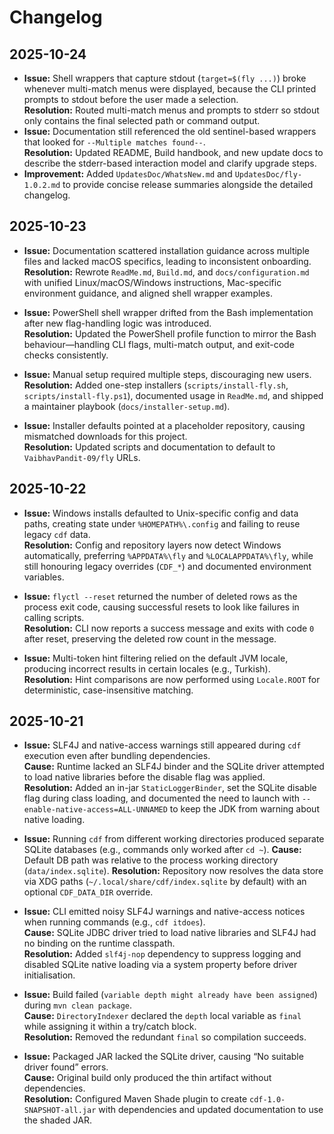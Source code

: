 # Changelog

## 2025-10-24

- **Issue:** Shell wrappers that capture stdout (`target=$(fly ...)`) broke whenever multi-match menus were displayed, because the CLI printed prompts to stdout before the user made a selection.  
  **Resolution:** Routed multi-match menus and prompts to stderr so stdout only contains the final selected path or command output.
- **Issue:** Documentation still referenced the old sentinel-based wrappers that looked for `--Multiple matches found--`.  
  **Resolution:** Updated README, Build handbook, and new update docs to describe the stderr-based interaction model and clarify upgrade steps.
- **Improvement:** Added `UpdatesDoc/WhatsNew.md` and `UpdatesDoc/fly-1.0.2.md` to provide concise release summaries alongside the detailed changelog.

## 2025-10-23

- **Issue:** Documentation scattered installation guidance across multiple files and lacked macOS specifics, leading to inconsistent onboarding.  
  **Resolution:** Rewrote `ReadMe.md`, `Build.md`, and `docs/configuration.md` with unified Linux/macOS/Windows instructions, Mac-specific environment guidance, and aligned shell wrapper examples.

- **Issue:** PowerShell shell wrapper drifted from the Bash implementation after new flag-handling logic was introduced.  
  **Resolution:** Updated the PowerShell profile function to mirror the Bash behaviour—handling CLI flags, multi-match output, and exit-code checks consistently.

- **Issue:** Manual setup required multiple steps, discouraging new users.  
  **Resolution:** Added one-step installers (`scripts/install-fly.sh`, `scripts/install-fly.ps1`), documented usage in `ReadMe.md`, and shipped a maintainer playbook (`docs/installer-setup.md`).

- **Issue:** Installer defaults pointed at a placeholder repository, causing mismatched downloads for this project.  
  **Resolution:** Updated scripts and documentation to default to `VaibhavPandit-09/fly` URLs.

## 2025-10-22

- **Issue:** Windows installs defaulted to Unix-specific config and data paths, creating state under `%HOMEPATH%\.config` and failing to reuse legacy `cdf` data.  
  **Resolution:** Config and repository layers now detect Windows automatically, preferring `%APPDATA%\fly` and `%LOCALAPPDATA%\fly`, while still honouring legacy overrides (`CDF_*`) and documented environment variables.

- **Issue:** `flyctl --reset` returned the number of deleted rows as the process exit code, causing successful resets to look like failures in calling scripts.  
  **Resolution:** CLI now reports a success message and exits with code `0` after reset, preserving the deleted row count in the message.

- **Issue:** Multi-token hint filtering relied on the default JVM locale, producing incorrect results in certain locales (e.g., Turkish).  
  **Resolution:** Hint comparisons are now performed using `Locale.ROOT` for deterministic, case-insensitive matching.

## 2025-10-21

- **Issue:** SLF4J and native-access warnings still appeared during `cdf` execution even after bundling dependencies.  
  **Cause:** Runtime lacked an SLF4J binder and the SQLite driver attempted to load native libraries before the disable flag was applied.  
  **Resolution:** Added an in-jar `StaticLoggerBinder`, set the SQLite disable flag during class loading, and documented the need to launch with `--enable-native-access=ALL-UNNAMED` to keep the JDK from warning about native loading.

- **Issue:** Running `cdf` from different working directories produced separate SQLite databases (e.g., commands only worked after `cd ~`).
  **Cause:** Default DB path was relative to the process working directory (`data/index.sqlite`).
  **Resolution:** Repository now resolves the data store via XDG paths (`~/.local/share/cdf/index.sqlite` by default) with an optional `CDF_DATA_DIR` override.

- **Issue:** CLI emitted noisy SLF4J warnings and native-access notices when running commands (e.g., `cdf itdoes`).  
  **Cause:** SQLite JDBC driver tried to load native libraries and SLF4J had no binding on the runtime classpath.  
  **Resolution:** Added `slf4j-nop` dependency to suppress logging and disabled SQLite native loading via a system property before driver initialisation.

- **Issue:** Build failed (`variable depth might already have been assigned`) during `mvn clean package`.  
  **Cause:** `DirectoryIndexer` declared the `depth` local variable as `final` while assigning it within a try/catch block.  
  **Resolution:** Removed the redundant `final` so compilation succeeds.

- **Issue:** Packaged JAR lacked the SQLite driver, causing “No suitable driver found” errors.  
  **Cause:** Original build only produced the thin artifact without dependencies.  
  **Resolution:** Configured Maven Shade plugin to create `cdf-1.0-SNAPSHOT-all.jar` with dependencies and updated documentation to use the shaded JAR.
